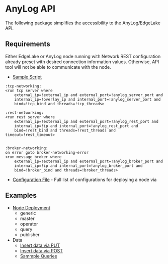 # AnyLog API 

The following package simplifies the accessibility to the AnyLog/EdgeLake API. 

## Requirements 

Either EdgeLake or AnyLog node running with Network REST configuration already preset with desired connection information 
values. Otherwise, API tool will not be able to communicate with the node.  

* [Sample Script](start_node.al)
```anylog
:tcp-networking:
<run tcp server where
    external_ip=!external_ip and external_port=!anylog_server_port and
    internal_ip=!overlay_ip and internal_port=!anylog_server_port and
    bind=!tcp_bind and threads=!tcp_threads>

:rest-networking:
<run rest server where
    external_ip=!external_ip and external_port=!anylog_rest_port and
    internal_ip=!ip and internal_port=!anylog_rest_port and
    bind=!rest_bind and threads=!rest_threads and timeout=!rest_timeout>


:broker-networking:
on error goto broker-networking-error
<run message broker where
    external_ip=!external_ip and external_port=!anylog_broker_port and
    internal_ip=!ip and internal_port=!anylog_broker_port and
    bind=!broker_bind and threads=!broker_threads>
```

* [Configuration File](anylog_api/default_configs.env) - Full list of configurations for deploying a node via 



 




## Examples
* [Node Deployment](example_node_deployment/create_policy.py)
  * generic
  * master
  * operator
  * query
  * publisher
* Data
  * [Insert data via PUT]()
  * [Insert data via POST]()
  * [Sammple Queries]()